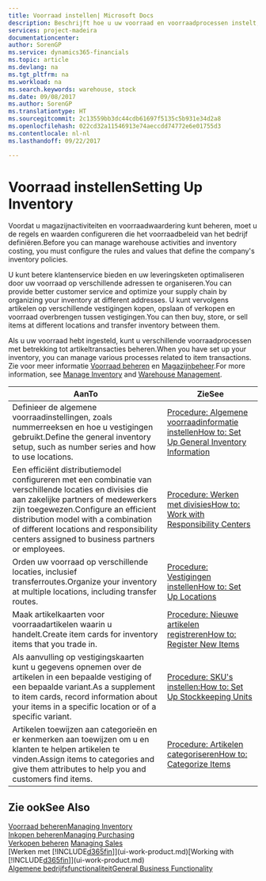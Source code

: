 ```yaml
---
title: Voorraad instellen| Microsoft Docs
description: Beschrijft hoe u uw voorraad en voorraadprocessen instelt, inclusief transferroutes en locaties, zoals magazijnen.
services: project-madeira
documentationcenter: 
author: SorenGP
ms.service: dynamics365-financials
ms.topic: article
ms.devlang: na
ms.tgt_pltfrm: na
ms.workload: na
ms.search.keywords: warehouse, stock
ms.date: 09/08/2017
ms.author: SorenGP
ms.translationtype: HT
ms.sourcegitcommit: 2c13559bb3dc44cdb61697f5135c5b931e34d2a8
ms.openlocfilehash: 022cd32a11546913e74aeccdd74772e6e01755d3
ms.contentlocale: nl-nl
ms.lasthandoff: 09/22/2017

---
```

# <a name="setting-up-inventory"></a><span data-ttu-id="70bee-103">Voorraad instellen</span><span class="sxs-lookup"><span data-stu-id="70bee-103">Setting Up Inventory</span></span>
<span data-ttu-id="70bee-104">Voordat u magazijnactiviteiten en voorraadwaardering kunt beheren, moet u de regels en waarden configureren die het voorraadbeleid van het bedrijf definiëren.</span><span class="sxs-lookup"><span data-stu-id="70bee-104">Before you can manage warehouse activities and inventory costing, you must configure the rules and values that define the company's inventory policies.</span></span>

<span data-ttu-id="70bee-105">U kunt betere klantenservice bieden en uw leveringsketen optimaliseren door uw voorraad op verschillende adressen te organiseren.</span><span class="sxs-lookup"><span data-stu-id="70bee-105">You can provide better customer service and optimize your supply chain by organizing your inventory at different addresses.</span></span> <span data-ttu-id="70bee-106">U kunt vervolgens artikelen op verschillende vestigingen kopen, opslaan of verkopen en voorraad overbrengen tussen vestigingen.</span><span class="sxs-lookup"><span data-stu-id="70bee-106">You can then buy, store, or sell items at different locations and transfer inventory between them.</span></span>

<span data-ttu-id="70bee-107">Als u uw voorraad hebt ingesteld, kunt u verschillende voorraadprocessen met betrekking tot artikeltransacties beheren.</span><span class="sxs-lookup"><span data-stu-id="70bee-107">When you have set up your inventory, you can manage various processes related to item transactions.</span></span> <span data-ttu-id="70bee-108">Zie voor meer informatie [Voorraad beheren](inventory-manage-inventory.md) en [Magazijnbeheer](warehouse-manage-warehouse.md).</span><span class="sxs-lookup"><span data-stu-id="70bee-108">For more information, see [Manage Inventory](inventory-manage-inventory.md) and [Warehouse Management](warehouse-manage-warehouse.md).</span></span>

| <span data-ttu-id="70bee-109">Aan</span><span class="sxs-lookup"><span data-stu-id="70bee-109">To</span></span> | <span data-ttu-id="70bee-110">Zie</span><span class="sxs-lookup"><span data-stu-id="70bee-110">See</span></span> |
| --- | --- |
| <span data-ttu-id="70bee-111">Definieer de algemene voorraadinstellingen, zoals nummerreeksen en hoe u vestigingen gebruikt.</span><span class="sxs-lookup"><span data-stu-id="70bee-111">Define the general inventory setup, such as number series and how to use locations.</span></span> |[<span data-ttu-id="70bee-112">Procedure: Algemene voorraadinformatie instellen</span><span class="sxs-lookup"><span data-stu-id="70bee-112">How to: Set Up General Inventory Information</span></span>](inventory-how-setup-general.md) |
|<span data-ttu-id="70bee-113">Een efficiënt distributiemodel configureren met een combinatie van verschillende locaties en divisies die aan zakelijke partners of medewerkers zijn toegewezen.</span><span class="sxs-lookup"><span data-stu-id="70bee-113">Configure an efficient distribution model with a combination of different locations and responsibility centers assigned to business partners or employees.</span></span>|[<span data-ttu-id="70bee-114">Procedure: Werken met divisies</span><span class="sxs-lookup"><span data-stu-id="70bee-114">How to: Work with Responsibility Centers</span></span>](inventory-responsibility-centers.md)|
| <span data-ttu-id="70bee-115">Orden uw voorraad op verschillende locaties, inclusief transferroutes.</span><span class="sxs-lookup"><span data-stu-id="70bee-115">Organize your inventory at multiple locations, including transfer routes.</span></span> |[<span data-ttu-id="70bee-116">Procedure: Vestigingen instellen</span><span class="sxs-lookup"><span data-stu-id="70bee-116">How to: Set Up Locations</span></span>](inventory-how-register-new-items.md) |
| <span data-ttu-id="70bee-117">Maak artikelkaarten voor voorraadartikelen waarin u handelt.</span><span class="sxs-lookup"><span data-stu-id="70bee-117">Create item cards for inventory items that you trade in.</span></span> |[<span data-ttu-id="70bee-118">Procedure: Nieuwe artikelen registreren</span><span class="sxs-lookup"><span data-stu-id="70bee-118">How to: Register New Items</span></span>](inventory-how-register-new-items.md) |
|<span data-ttu-id="70bee-119">Als aanvulling op vestigingskaarten kunt u gegevens opnemen over de artikelen in een bepaalde vestiging of een bepaalde variant.</span><span class="sxs-lookup"><span data-stu-id="70bee-119">As a supplement to item cards, record information about your items in a specific location or of a specific variant.</span></span>|[<span data-ttu-id="70bee-120">Procedure: SKU's instellen:</span><span class="sxs-lookup"><span data-stu-id="70bee-120">How to: Set Up Stockkeeping Units</span></span>](inventory-how-to-set-up-stockkeeping-units.md)|
| <span data-ttu-id="70bee-121">Artikelen toewijzen aan categorieën en er kenmerken aan toewijzen om u en klanten te helpen artikelen te vinden.</span><span class="sxs-lookup"><span data-stu-id="70bee-121">Assign items to categories and give them attributes to help you and customers find items.</span></span> |[<span data-ttu-id="70bee-122">Procedure: Artikelen categoriseren</span><span class="sxs-lookup"><span data-stu-id="70bee-122">How to: Categorize Items</span></span>](inventory-how-categorize-items.md) |

## <a name="see-also"></a><span data-ttu-id="70bee-123">Zie ook</span><span class="sxs-lookup"><span data-stu-id="70bee-123">See Also</span></span>
[<span data-ttu-id="70bee-124">Voorraad beheren</span><span class="sxs-lookup"><span data-stu-id="70bee-124">Managing Inventory</span></span>](inventory-manage-inventory.md)  
[<span data-ttu-id="70bee-125">Inkopen beheren</span><span class="sxs-lookup"><span data-stu-id="70bee-125">Managing Purchasing</span></span>](purchasing-manage-purchasing.md)  
<span data-ttu-id="70bee-126">[Verkopen beheren](sales-manage-sales.md)  </span><span class="sxs-lookup"><span data-stu-id="70bee-126">[Managing Sales](sales-manage-sales.md)  </span></span>  
<span data-ttu-id="70bee-127">[Werken met [!INCLUDE[d365fin](includes/d365fin_md.md)]](ui-work-product.md)</span><span class="sxs-lookup"><span data-stu-id="70bee-127">[Working with [!INCLUDE[d365fin](includes/d365fin_md.md)]](ui-work-product.md)</span></span>  
[<span data-ttu-id="70bee-128">Algemene bedrijfsfunctionaliteit</span><span class="sxs-lookup"><span data-stu-id="70bee-128">General Business Functionality</span></span>](ui-across-business-areas.md)

